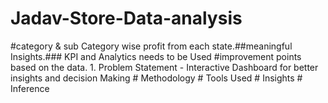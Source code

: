 # Jadav-Store-Data-analysis
<p id="description">#category &amp; sub Category wise profit from each state.##meaningful Insights.### KPI and Analytics needs to be Used #improvement points based on the data. 1. Problem Statement - Interactive Dashboard for better insights and decision Making # Methodology # Tools Used # Insights # Inference</p>
